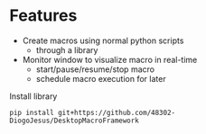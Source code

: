 # Features
- Create macros using normal python scripts
  - through a library
- Monitor window to visualize macro in real-time
  - start/pause/resume/stop macro
  - schedule macro execution for later

Install library

`pip install git+https://github.com/48302-DiogoJesus/DesktopMacroFramework`